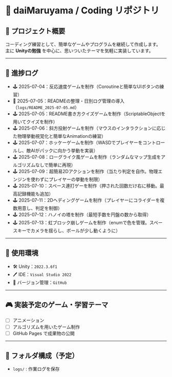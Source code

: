 # 📝 daiMaruyama / Coding リポジトリ

## 🎯 プロジェクト概要
コーディング練習として、簡単なゲームやプログラムを継続して作成します。  
主に **Unityの勉強** を中心に、思いついたテーマを気軽に実装しています。

---

## 📌 進捗ログ

- 🕹️ 2025-07-04：反応速度ゲームを制作（Coroutineと簡単なUIボタンの練習）
- 📁 2025-07-05：READMEの整理・日別ログ管理の導入（`logs/README_2025-07-05.md`）
- 🕹️ 2025-07-05：README書き方クイズゲームを制作（ScriptableObjectを用いてクイズを制作）
- 🕹️ 2025-07-06：斜方投射ゲームを制作（マウスのインタラクションに応じた物理挙動視覚化と簡単なAnimationの練習）
- 🕹️ 2025-07-07：ホッケーゲームを制作（WASDでプレイヤーをコントロールし、敵AIがパックに向かう挙動を実装）
- 🕹️ 2025-07-08：ローグライク風ゲームを制作（ランダムなマップ生成をアルゴリズムなしで簡単に再現）
- 🕹️ 2025-07-09：超簡易2Dアクションを制作（当たり判定を自作。物理エンジンを使わずにプレイヤーの挙動を制限）
- 🕹️ 2025-07-10：スペース連打ゲーを制作（押された回数だけ右に移動。最高記録機能も追加）
- 🕹️ 2025-07-11：2Dヘディングゲームを制作（プレイヤーにコライダーを複数用意し、判定を制御）
- 🕹️ 2025-07-12：ハノイの塔を制作（最短手数を円盤の数から取得）
- 🕹️ 2025-07-13：虹ブロック崩しゲームを制作（enumで色を管理。スペースキーでカメラを揺らし、ボールが少し動くように）

---

## 🔧 使用環境

- 🛠️ Unity：`2022.3.6f1`
- 🖊️ IDE：`Visual Studio 2022`
- 💾 バージョン管理：`GitHub`

---

## 🎮 実装予定のゲーム・学習テーマ

- [ ] アニメーション
- [ ] アルゴリズムを用いたゲーム制作
- [ ] GitHub Pages で成果物の公開

---

## 📂 フォルダ構成（予定）

- `logs/` : 作業ログを保存  
